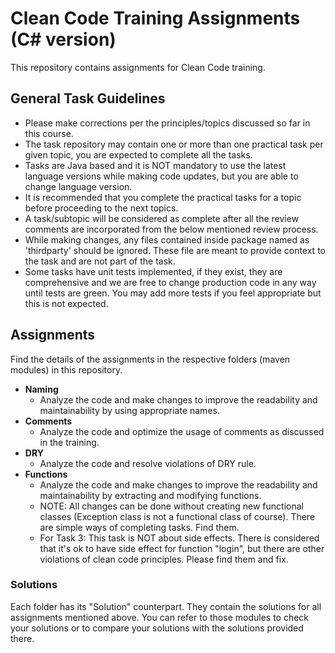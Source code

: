 # Clean Code Training Assignments (C# version)

This repository contains assignments for Clean Code training.

## General Task Guidelines

*    Please make corrections per the principles/topics discussed so far in this course.
*    The task repository may contain one or more than one practical task per given topic, you are expected to complete all the tasks.
*    Tasks are Java based and it is NOT mandatory to use the latest language versions while making code updates, but you are able to change language version.
*    It is recommended that you complete the practical tasks for a topic before proceeding to the next topics.
*    A task/subtopic will be considered as complete after all the review comments are incorporated from the below mentioned review process.
*    While making changes, any files contained inside package named as 'thirdparty' should be ignored. These file are meant to provide context to the task and are not part of the task.
*    Some tasks have unit tests implemented, if they exist, they are comprehensive and we are free to change production code in any way until tests are green. You may add more tests if you feel appropriate but this is not expected.

## Assignments

Find the details of the assignments in the respective folders (maven modules) in this repository.

* **Naming**
    * Analyze the code and make changes to improve the readability and maintainability by using appropriate names.
* **Comments**
    * Analyze the code and optimize the usage of comments as discussed in the training.
* **DRY**
    * Analyze the code and resolve violations of DRY rule.
* **Functions**
    * Analyze the code and make changes to improve the readability and maintainability by extracting and modifying functions.
    * NOTE: All changes can be done without creating new functional classes (Exception class is not a functional class of course). There are simple ways of completing tasks. Find them.
    * For Task 3: This task is NOT about side effects. There is considered that it's ok to have side effect for function "login", but there are other violations of clean code principles. Please find them and fix.


### Solutions
Each folder has its "Solution" counterpart. They contain the solutions for all assignments mentioned above. 
You can refer to those modules to check your solutions or to compare your solutions with the solutions provided there.